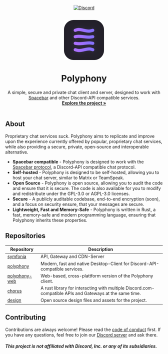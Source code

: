 <div align="center">

[![Discord]][Discord-invite]
</br>
<a name="readme-top"></a>

<!-- PROJECT LOGO -->
<br />
<div align="center">
  <a href="https://github.com/polyphony-chat/polyphony">
    <img src="https://raw.githubusercontent.com/polyphony-chat/.github/main/polyphony-2-4-8bit.png" alt="Logo" width="128" height="128">
  </a>

<h1 align="center">Polyphony</h3>

  <p align="center">
    A simple, secure and private chat client and server, designed to work with <a href="https://github.com/spacebarchat">Spacebar</a> and
    other Discord-API compatible services.
    <br />
    <a href="https://github.com/orgs/polyphony-chat/repositories"><strong>Explore the project »</strong></a>
    <br />
    <br />
  </p>
</div>
</div>

<!-- ABOUT THE PROJECT -->

## About

Proprietary chat services suck. Polyphony aims to replicate and improve upon the experience currently
offered by popular, proprietary chat services, while also providing a secure, private, open-source
and interoperable alternative.

- **Spacebar compatible** - Polyphony is designed to work with the [Spacebar protocol](https://github.com/spacebarchat), a Discord-API compatible chat protocol.
- **Self-hosted** - Polyphony is designed to be self-hosted, allowing you to host your chat server, similar to Matrix or TeamSpeak.
- **Open Source** - Polyphony is open source, allowing you to audit the code and ensure that it is secure. The code is also available for you to modify and redistribute under the GPL-3.0 or AGPL-3.0 licenses.
- **Secure** - A publicly auditable codebase, end-to-end encryption (soon), and a focus on security ensure, that your messages are secure.
- **Lightweight, Fast and Memory-Safe** - Polyphony is written in Rust, a fast, memory-safe and modern programming language, ensuring that Polyphony inherits these properties.

## Repositories

| Repository                                                       | Description                                                                                             |
| ---------------------------------------------------------------- | ------------------------------------------------------------------------------------------------------- |
| [symfonia](https://github.com/polyphony-chat/symfonia)           | API, Gateway and CDN-Server                                                                             |
| [polyphony](https://github.com/polyphony-chat/polyphony)         | Modern, fast and native Desktop-Client for Discord-API-compatible services.                             |
| [polyphony-web](https://github.com/polyphony-chat/polyphony-web) | Web-based, cross-plattform version of the Polyphony client.                                             |
| [chorus](https://github.com/polyphony-chat/chorus)               | A rust library for interacting with multiple Discord.com-compatible APIs and Gateways at the same time. |
| [design](https://github.com/polyphony-chat/design)               | Open source design files and assets for the project.                                                    |

## Contributing

Contributions are always welcome! Please read the [code of conduct](https://github.com/polyphony-chat/.github/blob/main/CODE_OF_CONDUCT.md) first. If you have any questions, feel free to join our [Discord server][Discord-invite] and ask there.

##### This project is not affiliated with Discord, Inc. or any of its subsidiaries.

[Discord]: https://dcbadge.vercel.app/api/server/m3FpcapGDD?style=flat
[Discord-invite]: https://discord.com/invite/m3FpcapGDD

